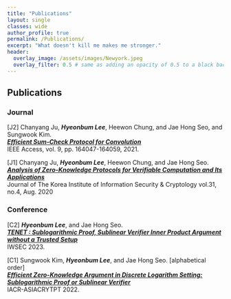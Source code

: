 ```yaml
---
title: "Publications"
layout: single
classes: wide
author_profile: true
permalink: /Publications/
excerpt: "What doesn't kill me makes me stronger."
header:
  overlay_image: /assets/images/Newyork.jpeg
  overlay_filter: 0.5 # same as adding an opacity of 0.5 to a black background
---
```


## Publications

### Journal
[J2] Chanyang Ju, **_Hyeonbum Lee_**, Heewon Chung, and Jae Hong Seo, and Sungwook Kim.
<br>
**_[Efficient Sum-Check Protocol for Convolution](https://ieeexplore.ieee.org/document/9638642)_**
<br>
IEEE Access, vol. 9, pp. 164047-164059, 2021.

[J1] Chanyang Ju, **_Hyeonbum Lee_**, Heewon Chung, and Jae Hong Seo.
<br>
**_[Analysis of Zero-Knowledge Protocols for Verifiable Computation and Its Applications](https://www.koreascience.or.kr/article/JAKO202125141268152.pdf)_**
<br>
Journal of The Korea Institute of Information Security & Cryptology vol.31, no.4, Aug. 2020

### Conference
[C2] **_Hyeonbum Lee_**, and Jae Hong Seo.
<br>
**_[TENET : Sublogarithmic Proof, Sublinear Verifier Inner Product Argument without a Trusted Setup](https://eprint.iacr.org/2023/478)_**
<br>
IWSEC 2023.

[C1] Sungwook Kim, **_Hyeonbum Lee_**, and Jae Hong Seo. [alphabetical order]
<br>
**_[Efficient Zero-Knowledge Argument in Discrete Logarithm Setting: Sublogarithmic Proof or Sublinear Verifier](https://link.springer.com/chapter/10.1007/978-3-031-22966-4_14)_**
<br>
IACR-ASIACRYTPT 2022.


